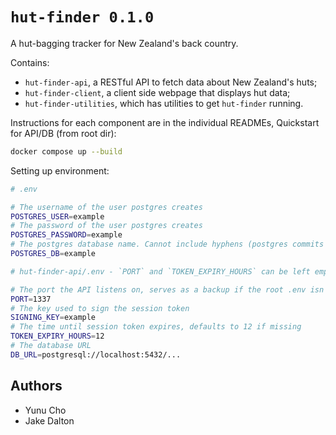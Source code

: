 # `hut-finder 0.1.0`

A hut-bagging tracker for New Zealand's back country.

Contains:
- `hut-finder-api`, a RESTful API to fetch data about New Zealand's huts;
- `hut-finder-client`, a client side webpage that displays hut data;
- `hut-finder-utilities`, which has utilities to get `hut-finder` running.

Instructions for each component are in the individual READMEs, Quickstart for API/DB (from root dir):

```bash
docker compose up --build
```

Setting up environment:
```bash
# .env

# The username of the user postgres creates
POSTGRES_USER=example
# The password of the user postgres creates
POSTGRES_PASSWORD=example
# The postgres database name. Cannot include hyphens (postgres commits oof)
POSTGRES_DB=example
```

```bash
# hut-finder-api/.env - `PORT` and `TOKEN_EXPIRY_HOURS` can be left empty

# The port the API listens on, serves as a backup if the root .env isn't set
PORT=1337
# The key used to sign the session token
SIGNING_KEY=example
# The time until session token expires, defaults to 12 if missing
TOKEN_EXPIRY_HOURS=12
# The database URL
DB_URL=postgresql://localhost:5432/...
```

## Authors 
- Yunu Cho
- Jake Dalton